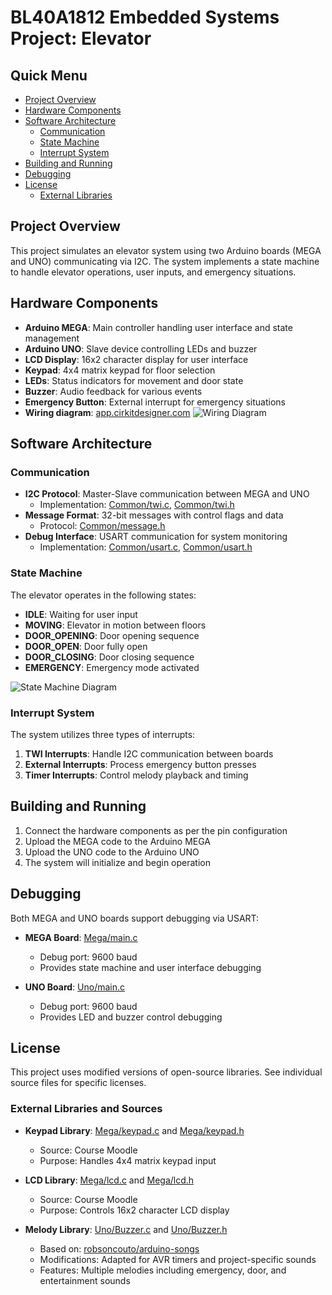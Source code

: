 # BL40A1812 Embedded Systems Project: Elevator

## Quick Menu

- [Project Overview](#project-overview)
- [Hardware Components](#hardware-components)
- [Software Architecture](#software-architecture)
  - [Communication](#communication)
  - [State Machine](#state-machine)
  - [Interrupt System](#interrupt-system)
- [Building and Running](#building-and-running)
- [Debugging](#debugging)
- [License](#license)
  - [External Libraries](#external-libraries-and-sources)

## Project Overview

This project simulates an elevator system using two Arduino boards (MEGA and UNO) communicating via I2C. The system implements a state machine to handle elevator operations, user inputs, and emergency situations.

## Hardware Components

- **Arduino MEGA**: Main controller handling user interface and state management
- **Arduino UNO**: Slave device controlling LEDs and buzzer
- **LCD Display**: 16x2 character display for user interface
- **Keypad**: 4x4 matrix keypad for floor selection
- **LEDs**: Status indicators for movement and door state
- **Buzzer**: Audio feedback for various events
- **Emergency Button**: External interrupt for emergency situations
- **Wiring diagram**: [app.cirkitdesigner.com](https://app.cirkitdesigner.com/project/b8007782-8189-49b1-a20a-cda4cfcbd284)
![Wiring Diagram](docs/wiring.png)

## Software Architecture

### Communication

- **I2C Protocol**: Master-Slave communication between MEGA and UNO
  - Implementation: [Common/twi.c](Common/twi.c), [Common/twi.h](Common/twi.h)
- **Message Format**: 32-bit messages with control flags and data
  - Protocol: [Common/message.h](Common/message.h)
- **Debug Interface**: USART communication for system monitoring
  - Implementation: [Common/usart.c](Common/usart.c), [Common/usart.h](Common/usart.h)

### State Machine

The elevator operates in the following states:

- **IDLE**: Waiting for user input
- **MOVING**: Elevator in motion between floors
- **DOOR_OPENING**: Door opening sequence
- **DOOR_OPEN**: Door fully open
- **DOOR_CLOSING**: Door closing sequence
- **EMERGENCY**: Emergency mode activated

![State Machine Diagram](docs/statemachine.png)

### Interrupt System

The system utilizes three types of interrupts:

1. **TWI Interrupts**: Handle I2C communication between boards
2. **External Interrupts**: Process emergency button presses
3. **Timer Interrupts**: Control melody playback and timing

## Building and Running

1. Connect the hardware components as per the pin configuration
2. Upload the MEGA code to the Arduino MEGA
3. Upload the UNO code to the Arduino UNO
4. The system will initialize and begin operation

## Debugging

Both MEGA and UNO boards support debugging via USART:

- **MEGA Board**: [Mega/main.c](Mega/main.c)
  - Debug port: 9600 baud
  - Provides state machine and user interface debugging
  
- **UNO Board**: [Uno/main.c](Uno/main.c)
  - Debug port: 9600 baud
  - Provides LED and buzzer control debugging

## License

This project uses modified versions of open-source libraries. See individual source files for specific licenses.

### External Libraries and Sources

- **Keypad Library**: [Mega/keypad.c](Mega/keypad.c) and [Mega/keypad.h](Mega/keypad.h)
  - Source: Course Moodle
  - Purpose: Handles 4x4 matrix keypad input
  
- **LCD Library**: [Mega/lcd.c](Mega/lcd.c) and [Mega/lcd.h](Mega/lcd.h)
  - Source: Course Moodle
  - Purpose: Controls 16x2 character LCD display
  
- **Melody Library**: [Uno/Buzzer.c](Uno/Buzzer.c) and [Uno/Buzzer.h](Uno/Buzzer.h)
  - Based on: [robsoncouto/arduino-songs](https://github.com/robsoncouto/arduino-songs)
  - Modifications: Adapted for AVR timers and project-specific sounds
  - Features: Multiple melodies including emergency, door, and entertainment sounds
